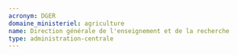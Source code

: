 ```yaml
---
acronym: DGER
domaine_ministeriel: agriculture
name: Direction générale de l'enseignement et de la recherche
type: administration-centrale
---
```

